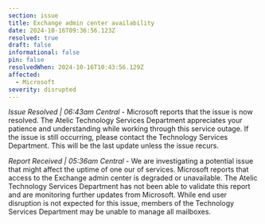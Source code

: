 ```yaml
---
section: issue
title: Exchange admin center availability
date: 2024-10-16T09:36:56.123Z
resolved: true
draft: false
informational: false
pin: false
resolvedWhen: 2024-10-16T10:43:56.129Z
affected:
  - Microsoft
severity: disrupted
---
```

*Issue Resolved | 06:43am Central* - Microsoft reports that the issue is now resolved. The Atelic Technology Services Department appreciates your patience and understanding while working through this service outage. If the issue is still occurring, please contact the Technology Services Department. This will be the last update unless the issue recurs.

*Report Received | 05:36am Central* - We are investigating a potential issue that might affect the uptime of one our of services. Microsoft reports that access to the Exchange admin center is degraded or unavailable. The Atelic Technology Services Department has not been able to validate this report and are monitoring further updates from Microsoft. While end user disruption is not expected for this issue, members of the Technology Services Department may be unable to manage all mailboxes.